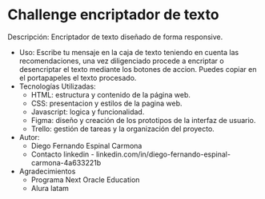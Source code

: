 <h1>Challenge encriptador de texto</h1> 

Descripción: Encriptador de texto diseñado de forma responsive.

  - Uso: Escribe tu mensaje en la caja de texto teniendo en cuenta las recomendaciones, una vez diligenciado procede a encriptar o desencriptar el texto mediante los botones de accion. Puedes copiar en el portapapeles el texto procesado.
  - Tecnologías Utilizadas:
      - HTML: estructura y contenido de la página web.
      - CSS: presentacion y estilos de la pagina web.
      - Javascript: logica y funcionalidad.
      - Figma: diseño y creación de los prototipos de la interfaz de usuario.
      - Trello: gestión de tareas y la organización del proyecto.
  - Autor:
      - Diego Fernando Espinal Carmona
      - Contacto linkedin - linkedin.com/in/diego-fernando-espinal-carmona-4a633221b
  - Agradecimientos
      - Programa Next Oracle Education
      - Alura latam
